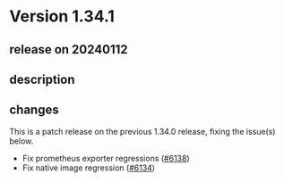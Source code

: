 # Version 1.34.1

## release on 20240112

## description

## changes

This is a patch release on the previous 1.34.0 release, fixing the issue(s) below.

* Fix prometheus exporter regressions (<a href="https://github.com/open-telemetry/opentelemetry-java/pull/6138" data-hovercard-type="pull_request" data-hovercard-url="/open-telemetry/opentelemetry-java/pull/6138/hovercard">#6138</a>)
* Fix native image regression (<a href="https://github.com/open-telemetry/opentelemetry-java/pull/6134" data-hovercard-type="pull_request" data-hovercard-url="/open-telemetry/opentelemetry-java/pull/6134/hovercard">#6134</a>)

